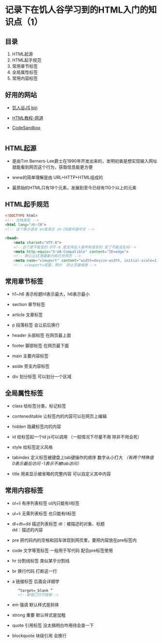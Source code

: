 # 记录下在饥人谷学习到的HTML入门的知识点（1）

## 目录
1. HTML起源
2. HTML起手规范
3. 常用章节标签
4. 全局属性标签 
5. 常用内容标签

## 好用的网站
- [饥人谷JS bin](http://js.jirengu.com)
- [HTML教程-网道](https://wangdoc.com/html/)
- [CodeSandbox](https://codesandbox.io/dashboard/home)

  ```html<meta name="viewport" content="width=device-width, initial-scale=1.0, minimum-scale=1.0, maximum-scale=1.0, user-scalable=no">
  ```
## HTML起源
- 是由Tim Berners-Lee爵士在1990年开发出来的，发明初衷是想实现输入网址就能看到网页这个行为，获取信息能更方便

- www的简单理解是由 URL+HTTP+HTML组成的

- 最原始的HTML只有18个元素，发展到至今已经有110个以上的元素


## HTML起手规范
```html
<!DOCTYPE html>
<!-- 文档类型 -->
<html lang="zh-CN">
<!-- 这个表示语言 en是英文 zh-CN是中国中文 -->

<head>
    <meta charset="UTF-8">
    <!--这个是不能变的 UTF-8 是支持全人类所有语言的 变了可能会乱码-->
    <meta http-equiv="X-UA-Compatible" content="IE=edge">
    <!-- 默认让IE用最新内核打开网页 -->
    <meta name="viewport" content="width=device-width, initial-scale=1.0">
    <!-- viewport=视窗，照抄  防止页面缩放 -->

```

## 常用章节标签

- h1~h6 表示标题h1表示最大，h6表示最小

- section 章节标签

- article 文章标签

- p 段落标签 会让前后换行

- header 头部标签 在网页最上面

- footer 脚部标签 在网页最下面

- main 主要内容标签

- aside 旁支内容标签

- div 划分标签 可以划分一个区域

## 全局属性标签

- class 给标签分类，标记标签

- conteneditable 让标签内的内容可以在网页上编辑

- hidden 隐藏标签内的内容

- id 给标签起一个id js可以调用 （一般情况下尽量不用 除非不用会死）

- style 给标签定义风格

- tabindex 定义标签被键盘上tab键操作的顺序 数字从小打大
*（有两个特殊值 0表示最后访问 -1表示不被tab访问）*

- title 用来显示被省略的完整内容 可以自定义其中内容

## 常用内容标签

- ol+li 有序列表标签 ol内只能有li标签

- ul+li 无需列表标签 也只能有li标签

- dl+dt+dd 描述列表标签 
dt：被描述的对象、标题<br>
dd：描述的内容

- pre 把代码内的空格和回车体现到网页里，要把内容放在pre标签内

- code 文字等宽标签 一般用于写代码 配合pre标签使用

- hr 分割线标签 类似某乎分割线

- br 换行代码 打断这一行

- a 链接标签 后面会详细学 
```html
      “target=_blank ”
      <!--新窗口打开链接-->
```

- em 强调 默认样式是斜体

- strong 重要 默认样式是加粗

- quote 引用标签 没太搞明白咋用待会查一下

- blockquote 块级引用 会换行
